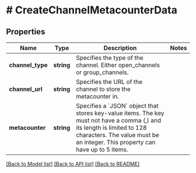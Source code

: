 # # CreateChannelMetacounterData

## Properties

Name | Type | Description | Notes
------------ | ------------- | ------------- | -------------
**channel_type** | **string** | Specifies the type of the channel. Either open_channels or group_channels. |
**channel_url** | **string** | Specifies the URL of the channel to store the metacounter in. |
**metacounter** | **string** | Specifies a &#x60;JSON&#x60; object that stores key-value items. The key must not have a comma (,) and its length is limited to 128 characters. The value must be an integer. This property can have up to 5 items. |

[[Back to Model list]](../../README.md#models) [[Back to API list]](../../README.md#endpoints) [[Back to README]](../../README.md)
